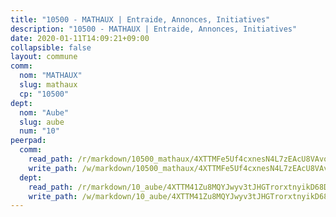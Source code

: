 ```yaml
---
title: "10500 - MATHAUX | Entraide, Annonces, Initiatives"
description: "10500 - MATHAUX | Entraide, Annonces, Initiatives"
date: 2020-01-11T14:09:21+09:00
collapsible: false
layout: commune
comm:
  nom: "MATHAUX"
  slug: mathaux
  cp: "10500"
dept:
  nom: "Aube"
  slug: aube
  num: "10"
peerpad:
  comm:
    read_path: /r/markdown/10500_mathaux/4XTTMFe5Uf4cxnesN4L7zEAcU8VAvoULC7kdeaJM7vC1U32Et
    write_path: /w/markdown/10500_mathaux/4XTTMFe5Uf4cxnesN4L7zEAcU8VAvoULC7kdeaJM7vC1U32Et-K3TgU59rjz3q5wz5MoNLuqR7gH7nywz1keCGznFEav3tqzR1fawjncA47JepCQBjaWbHWqKkdtxyVuBXcckGEqV5NBbQGhFzrG1d5wfxmaAWmzeRkiJLhdYXobqEfaQ2NXhqEipQ
  dept:
    read_path: /r/markdown/10_aube/4XTTM41Zu8MQYJwyv3tJHGTrorxtnyikD68DsVemyiZk3ThMz
    write_path: /w/markdown/10_aube/4XTTM41Zu8MQYJwyv3tJHGTrorxtnyikD68DsVemyiZk3ThMz-K3TgTmGUJaeXhcyrKr3gXoqmq82GkfYoTwSCbr39jXo2qoiz4eMZ1zWf94tEK8PkgCEQwZ6j878iec7q7nyW22BbTVtKr2C3mJwkjMoqhPxRA9brvyfx2cZBiMVgJntTtrf7GrDW
---
```


